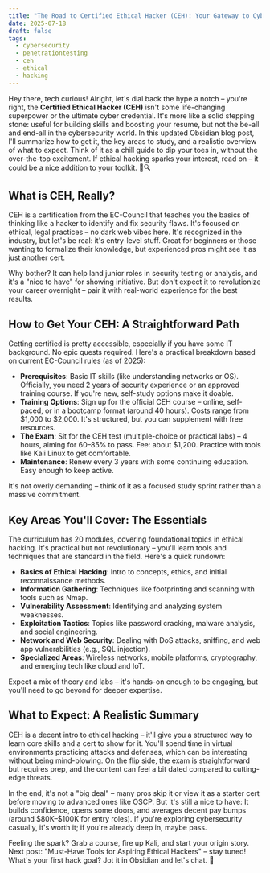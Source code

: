 ```yaml
---
title: "The Road to Certified Ethical Hacker (CEH): Your Gateway to Cyber Adventures 🚀"
date: 2025-07-18
draft: false
tags:
  - cybersecurity
  - penetrationtesting
  - ceh
  - ethical
  - hacking
---
```

Hey there, tech curious! Alright, let's dial back the hype a notch – you're right, the **Certified Ethical Hacker (CEH)** isn't some life-changing superpower or the ultimate cyber credential. It's more like a solid stepping stone: useful for building skills and boosting your resume, but not the be-all and end-all in the cybersecurity world. In this updated Obsidian blog post, I'll summarize how to get it, the key areas to study, and a realistic overview of what to expect. Think of it as a chill guide to dip your toes in, without the over-the-top excitement. If ethical hacking sparks your interest, read on – it could be a nice addition to your toolkit. 📘🔍

## What is CEH, Really?

CEH is a certification from the EC-Council that teaches you the basics of thinking like a hacker to identify and fix security flaws. It's focused on ethical, legal practices – no dark web vibes here. It's recognized in the industry, but let's be real: it's entry-level stuff. Great for beginners or those wanting to formalize their knowledge, but experienced pros might see it as just another cert.

Why bother? It can help land junior roles in security testing or analysis, and it's a "nice to have" for showing initiative. But don't expect it to revolutionize your career overnight – pair it with real-world experience for the best results.

## How to Get Your CEH: A Straightforward Path

Getting certified is pretty accessible, especially if you have some IT background. No epic quests required. Here's a practical breakdown based on current EC-Council rules (as of 2025):

- **Prerequisites**: Basic IT skills (like understanding networks or OS). Officially, you need 2 years of security experience or an approved training course. If you're new, self-study options make it doable.
- **Training Options**: Sign up for the official CEH course – online, self-paced, or in a bootcamp format (around 40 hours). Costs range from \$1,000 to \$2,000. It's structured, but you can supplement with free resources.
- **The Exam**: Sit for the CEH test (multiple-choice or practical labs) – 4 hours, aiming for 60–85% to pass. Fee: about \$1,200. Practice with tools like Kali Linux to get comfortable.
- **Maintenance**: Renew every 3 years with some continuing education. Easy enough to keep active.

It's not overly demanding – think of it as a focused study sprint rather than a massive commitment.

## Key Areas You'll Cover: The Essentials

The curriculum has 20 modules, covering foundational topics in ethical hacking. It's practical but not revolutionary – you'll learn tools and techniques that are standard in the field. Here's a quick rundown:

- **Basics of Ethical Hacking**: Intro to concepts, ethics, and initial reconnaissance methods.
- **Information Gathering**: Techniques like footprinting and scanning with tools such as Nmap.
- **Vulnerability Assessment**: Identifying and analyzing system weaknesses.
- **Exploitation Tactics**: Topics like password cracking, malware analysis, and social engineering.
- **Network and Web Security**: Dealing with DoS attacks, sniffing, and web app vulnerabilities (e.g., SQL injection).
- **Specialized Areas**: Wireless networks, mobile platforms, cryptography, and emerging tech like cloud and IoT.

Expect a mix of theory and labs – it's hands-on enough to be engaging, but you'll need to go beyond for deeper expertise.

## What to Expect: A Realistic Summary

CEH is a decent intro to ethical hacking – it'll give you a structured way to learn core skills and a cert to show for it. You'll spend time in virtual environments practicing attacks and defenses, which can be interesting without being mind-blowing. On the flip side, the exam is straightforward but requires prep, and the content can feel a bit dated compared to cutting-edge threats.

In the end, it's not a "big deal" – many pros skip it or view it as a starter cert before moving to advanced ones like OSCP. But it's still a nice to have: It builds confidence, opens some doors, and averages decent pay bumps (around \$80K–\$100K for entry roles). If you're exploring cybersecurity casually, it's worth it; if you're already deep in, maybe pass.

Feeling the spark? Grab a course, fire up Kali, and start your origin story. Next post: "Must-Have Tools for Aspiring Ethical Hackers" – stay tuned! What's your first hack goal? Jot it in Obsidian and let's chat. 🌟